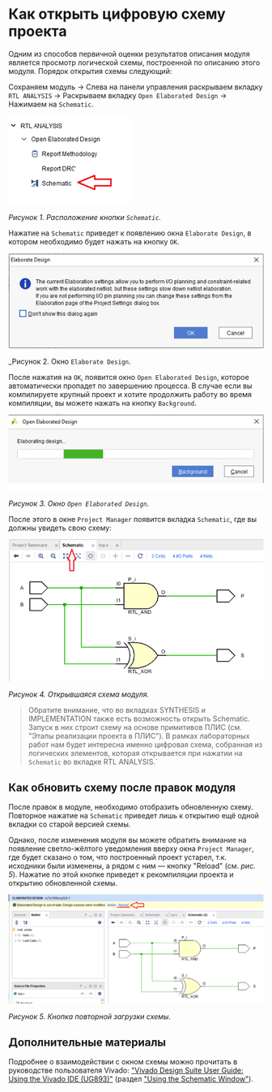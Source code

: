 # Как открыть цифровую схему проекта

Одним из способов первичной оценки результатов описания модуля является просмотр логической схемы, построенной по описанию этого модуля. Порядок открытия схемы следующий:

Сохраняем модуль → Слева на панели управления раскрываем вкладку `RTL ANALYSIS` → Раскрываем вкладку `Open Elaborated Design` → Нажимаем на `Schematic`.

![../.pic/Vivado%20Basics/How%20to%20open%20a%20schematic/fig_1.png](../.pic/Vivado%20Basics/How%20to%20open%20a%20schematic/fig_1.png)

_Рисунок 1. Расположение кнопки `Schematic`._

Нажатие на `Schematic` приведет к появлению окна `Elaborate Design`, в котором необходимо будет нажать на кнопку `OK`.

![../.pic/Vivado%20Basics/How%20to%20open%20a%20schematic/fig_2.png](../.pic/Vivado%20Basics/How%20to%20open%20a%20schematic/fig_2.png)

_Рисунок 2. Окно `Elaborate Design`.

После нажатия на `OK`, появится окно `Open Elaborated Design`, которое автоматически пропадет по завершению процесса. В случае если вы компилируете крупный проект и хотите продолжить работу во время компиляции, вы можете нажать на кнопку `Background`.

![../.pic/Vivado%20Basics/How%20to%20open%20a%20schematic/fig_3.png](../.pic/Vivado%20Basics/How%20to%20open%20a%20schematic/fig_3.png)

_Рисунок 3. Окно `Open Elaborated Design`._

После этого в окне `Project Manager` появится вкладка `Schematic`, где вы должны увидеть свою схему:

![../.pic/Vivado%20Basics/How%20to%20open%20a%20schematic/fig_4.png](../.pic/Vivado%20Basics/How%20to%20open%20a%20schematic/fig_4.png)

_Рисунок 4. Открывшаяся схема модуля._

> Обратите внимание, что во вкладках SYNTHESIS и IMPLEMENTATION также есть возможность открыть Schematic. Запуск в них строит схему на основе примитивов ПЛИС (см. "Этапы реализации проекта в ПЛИС"). В рамках лабораторных работ нам будет интересна именно цифровая схема, собранная из логических элементов, которая открывается при нажатии на `Schematic` во вкладке RTL ANALYSIS.`

## Как обновить схему после правок модуля

После правок в модуле, необходимо отобразить обновленную схему. Повторное нажатие на `Schematic` приведет лишь к открытию ещё одной вкладки со старой версией схемы.

Однако, после изменения модуля вы можете обратить внимание на появление светло-жёлтого уведомления вверху окна `Project Manager`, где будет сказано о том, что построенный проект устарел, т.к. исходники были изменены, а рядом с ним — кнопку "Reload" (см. _рис. 5_). Нажатие по этой кнопке приведет к рекомпиляции проекта и открытию обновленной схемы.

![../.pic/Vivado%20Basics/How%20to%20open%20a%20schematic/fig_5.png](../.pic/Vivado%20Basics/How%20to%20open%20a%20schematic/fig_5.png)

_Рисунок 5. Кнопка повторной загрузки схемы._

## Дополнительные материалы

Подробнее о взаимодействии с окном схемы можно прочитать в руководстве пользователя Vivado: ["Vivado Design Suite User Guide: Using the Vivado IDE (UG893)"](https://docs.xilinx.com/r/en-US/ug893-vivado-ide) (раздел ["Using the Schematic Window"](https://docs.xilinx.com/r/en-US/ug893-vivado-ide/Using-the-Schematic-Window)).
